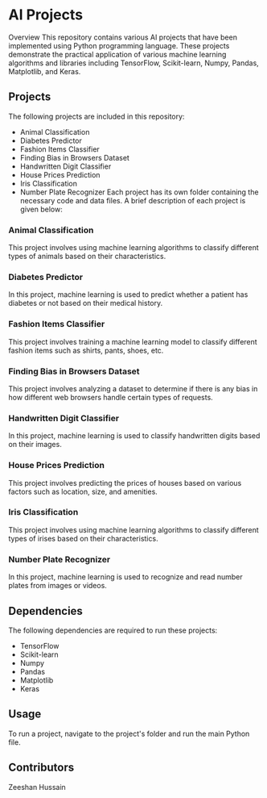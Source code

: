 # AI Projects
Overview
This repository contains various AI projects that have been implemented using Python programming language. These projects demonstrate the practical application of various machine learning algorithms and libraries including TensorFlow, Scikit-learn, Numpy, Pandas, Matplotlib, and Keras.

## Projects
The following projects are included in this repository:

* Animal Classification
* Diabetes Predictor
* Fashion Items Classifier
* Finding Bias in Browsers Dataset
* Handwritten Digit Classifier
* House Prices Prediction
* Iris Classification
* Number Plate Recognizer
Each project has its own folder containing the necessary code and data files. A brief description of each project is given below:

### Animal Classification
This project involves using machine learning algorithms to classify different types of animals based on their characteristics.

### Diabetes Predictor
In this project, machine learning is used to predict whether a patient has diabetes or not based on their medical history.

### Fashion Items Classifier
This project involves training a machine learning model to classify different fashion items such as shirts, pants, shoes, etc.

### Finding Bias in Browsers Dataset
This project involves analyzing a dataset to determine if there is any bias in how different web browsers handle certain types of requests.

### Handwritten Digit Classifier
In this project, machine learning is used to classify handwritten digits based on their images.

### House Prices Prediction
This project involves predicting the prices of houses based on various factors such as location, size, and amenities.

### Iris Classification
This project involves using machine learning algorithms to classify different types of irises based on their characteristics.

### Number Plate Recognizer
In this project, machine learning is used to recognize and read number plates from images or videos.

## Dependencies
The following dependencies are required to run these projects:

* TensorFlow
* Scikit-learn
* Numpy
* Pandas
* Matplotlib
* Keras

## Usage
To run a project, navigate to the project's folder and run the main Python file.

## Contributors
Zeeshan Hussain





